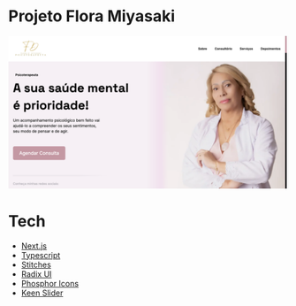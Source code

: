 # Projeto Flora Miyasaki

<img src=".github/banner.png" >

# Tech

- [Next.js][next]
- [Typescript][typescript]
- [Stitches][stitches]
- [Radix UI][radix_ui]
- [Phosphor Icons][phosphoricons]
- [Keen Slider][keen_slider]


[next]: https://nextjs.org
[typescript]: https://www.typescriptlang.org
[stitches]: https://stitches.dev
[phosphoricons]: https://phosphoricons.com
[radix_ui]: https://www.radix-ui.com
[keen_slider]: https://keen-slider.io/